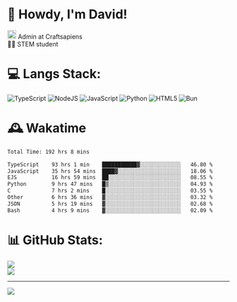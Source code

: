 # 👋 Howdy, I'm David!
<img src="https://cdn.discordapp.com/role-icons/959259258829021255/243d02ee3fbd0821de14bf13a0cde87b.webp?size=2048" height=20> Admin at Craftsapiens<br>👨‍🔬 STEM student

# 💻 Langs Stack:
![TypeScript](https://img.shields.io/badge/typescript-%23007ACC.svg?style=for-the-badge&logo=typescript&logoColor=white) ![NodeJS](https://img.shields.io/badge/node.js-6DA55F?style=for-the-badge&logo=node.js&logoColor=white) ![JavaScript](https://img.shields.io/badge/javascript-%23323330.svg?style=for-the-badge&logo=javascript&logoColor=%23F7DF1E) ![Python](https://img.shields.io/badge/python-3670A0?style=for-the-badge&logo=python&logoColor=ffdd54)  ![HTML5](https://img.shields.io/badge/html5-%23E34F26.svg?style=for-the-badge&logo=html5&logoColor=white) ![Bun](https://img.shields.io/badge/Bun-%23000000.svg?style=for-the-badge&logo=bun&logoColor=white) 

# 🕰️ Wakatime 
<!--START_SECTION:waka-->

```txt
Total Time: 192 hrs 8 mins

TypeScript    93 hrs 1 min    ███████████▓░░░░░░░░░░░░░   46.80 %
JavaScript    35 hrs 54 mins  ████▓░░░░░░░░░░░░░░░░░░░░   18.06 %
EJS           16 hrs 59 mins  ██░░░░░░░░░░░░░░░░░░░░░░░   08.55 %
Python        9 hrs 47 mins   █▒░░░░░░░░░░░░░░░░░░░░░░░   04.93 %
C             7 hrs 2 mins    █░░░░░░░░░░░░░░░░░░░░░░░░   03.55 %
Other         6 hrs 36 mins   ▓░░░░░░░░░░░░░░░░░░░░░░░░   03.32 %
JSON          5 hrs 19 mins   ▓░░░░░░░░░░░░░░░░░░░░░░░░   02.68 %
Bash          4 hrs 9 mins    ▓░░░░░░░░░░░░░░░░░░░░░░░░   02.09 %
```

<!--END_SECTION:waka-->

# 📊 GitHub Stats:

![](https://github-readme-stats.vercel.app/api?username=davidcanas&theme=dark&hide_border=false&count_private=true)<br/>
![](https://github-readme-stats.vercel.app/api/top-langs/?username=davidcanas&theme=dark&hide_border=false&include_all_commits=true&count_private=true&layout=compact)

---
[![](https://visitcount.itsvg.in/api?id=davidcanas&icon=0&color=0)](https://visitcount.itsvg.in)


